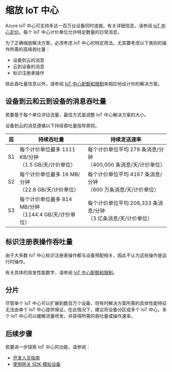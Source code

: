 <properties
 pageTitle="Azure IoT 中心缩放 | Azure"
 description="介绍如何缩放 Azure IoT 中心。"
 services="iot-hub"
 documentationCenter=""
 authors="fsautomata"
 manager="timlt"
 editor=""/>  


<tags
 ms.service="iot-hub"
 ms.devlang="na"
 ms.topic="article"
 ms.tgt_pltfrm="na"
 ms.workload="na"
 ms.date="09/19/2016"
 wacn.date="11/07/2016"
 ms.author="elioda"/>  


# 缩放 IoT 中心

Azure IoT 中心可支持多达一百万台设备同时连接。有关详细信息，请参阅 [IoT 中心定价][lnk-pricing]。每个 IoT 中心计价单位允许特定数量的日常消息。

为了正确缩放解决方案，必须考虑 IoT 中心的特定用法。尤其要考虑以下类别的操作所需的高峰吞吐量：

* 设备到云的消息
* 云到设备的消息
* 标识注册表操作

除此吞吐量信息以外，请参阅 [IoT 中心配额和限制][]来相应地设计你的解决方案。

## 设备到云和云到设备的消息吞吐量

若要基于每个单位评估流量，最佳方式是调整 IoT 中心解决方案的大小。

设备到云的消息遵循以下持续吞吐量指导原则。

| 层 | 持续吞吐量 | 持续发送速率 |
| ---- | -------------------- | ------------------- |
| S1 | 每个计价单位最多 1111 KB/分钟<br/>（1.5 GB/天/计价单位） | 每个计价单位平均 278 条消息/分钟<br/>（400,000 条消息/天/计价单位） |
| S2 | 每个计价单位最多 16 MB/分钟<br/>（22.8 GB/天/计价单位） | 每个计价单位平均 4167 条消息/分钟<br/>（600 万条消息/天/计价单位） |
| S3 | 每个计价单位最多 814 MB/分钟<br/>（1144.4 GB/天/计价单位） | 每个计价单位平均 208,333 条消息/分钟<br/>（3 亿条消息/天/计价单位） |

## 标识注册表操作吞吐量

由于大多数 IoT 中心标识注册表操作都与设备预配相关，因此不认为这些操作是运行时操作。

有关具体的突发性能数字，请参阅 [IoT 中心配额和限制][]。

## 分片

尽管单个 IoT 中心可以扩展到数百万个设备，但有时解决方案所需的具体性能特征无法由单个 IoT 中心提供保证。在此情况下，建议将设备分区成多个 IoT 中心。多个 IoT 中心可以缓解流量喷发，并获得所需的吞吐量或操作速率。

## 后续步骤

若要进一步探索 IoT 中心的功能，请参阅：

- [开发人员指南][lnk-devguide]
- [使用网关 SDK 模拟设备][lnk-gateway]

[lnk-pricing]: /pricing/details/iot-hub/
[IoT 中心配额和限制]: /documentation/articles/iot-hub-devguide-quotas-throttling/

[lnk-devguide]: /documentation/articles/iot-hub-devguide/
[lnk-gateway]: /documentation/articles/iot-hub-linux-gateway-sdk-simulated-device/

<!---HONumber=Mooncake_0307_2016-->